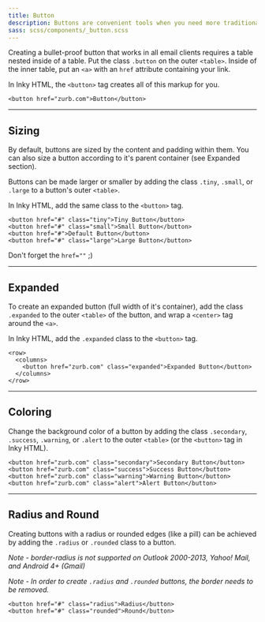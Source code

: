 ```yaml
---
title: Button
description: Buttons are convenient tools when you need more traditional actions. To that end, Foundation has many easy to use button styles that you can customize or override to fit your needs.
sass: scss/components/_button.scss
---
```


Creating a bullet-proof button that works in all email clients requires a table nested inside of a table. Put the class `.button` on the outer `<table>`. Inside of the inner table, put an `<a>` with an `href` attribute containing your link.

In Inky HTML, the `<button>` tag creates all of this markup for you.

```inky_example
<button href="zurb.com">Button</button>
```

---

## Sizing

By default, buttons are sized by the content and padding within them. You can also size a button according to it's parent container (see Expanded section).

Buttons can be made larger or smaller by adding the class `.tiny`, `.small`, or `.large` to a button's outer `<table>`.

In Inky HTML, add the same class to the `<button>` tag.

```inky_example
<button href="#" class="tiny">Tiny Button</button>
<button href="#" class="small">Small Button</button>
<button href="#">Default Button</button>
<button href="#" class="large">Large Button</button>
```

Don't forget the `href=""` ;)

---

## Expanded

To create an expanded button (full width of it's container), add the class `.expanded` to the outer `<table>` of the button, and wrap a `<center>` tag around the `<a>`.

In Inky HTML, add the `.expanded` class to the `<button>` tag.

```inky_example
<row>
  <columns>
    <button href="zurb.com" class="expanded">Expanded Button</button>
  </columns>
</row>
```

---

## Coloring

Change the background color of a button by adding the class `.secondary`, `.success`, `.warning`, or `.alert` to the outer `<table>` (or the `<button>` tag in Inky HTML).

```inky_example
<button href="zurb.com" class="secondary">Secondary Button</button>
<button href="zurb.com" class="success">Success Button</button>
<button href="zurb.com" class="warning">Warning Button</button>
<button href="zurb.com" class="alert">Alert Button</button>
```

---

## Radius and Round

Creating buttons with a radius or rounded edges (like a pill) can be achieved by adding the `.radius` or `.rounded` class to a button.

*Note - border-radius is not supported on Outlook 2000-2013, Yahoo! Mail, and Android 4+ (Gmail)*

*Note - In order to create `.radius` and `.rounded` buttons, the border needs to be removed.*

```inky_example
<button href="#" class="radius">Radius</button>
<button href="#" class="rounded">Round</button>

```
